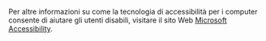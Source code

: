 Per altre informazioni su come la tecnologia di accessibilità per i computer consente di aiutare gli utenti disabili, visitare il sito Web [Microsoft Accessibility](http://go.microsoft.com/fwlink/?LinkId=8431).

<!--HONumber=Oct16_HO1-->


